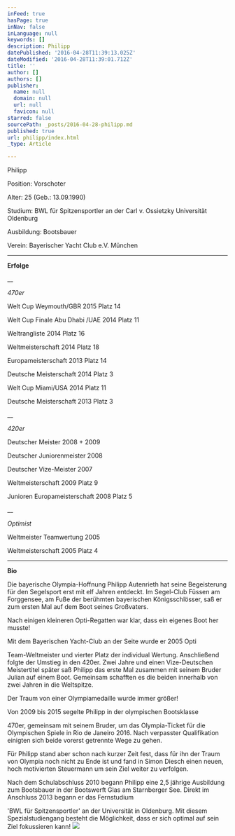 ```yaml
---
inFeed: true
hasPage: true
inNav: false
inLanguage: null
keywords: []
description: Philipp
datePublished: '2016-04-28T11:39:13.025Z'
dateModified: '2016-04-28T11:39:01.712Z'
title: ''
author: []
authors: []
publisher:
  name: null
  domain: null
  url: null
  favicon: null
starred: false
sourcePath: _posts/2016-04-28-philipp.md
published: true
url: philipp/index.html
_type: Article

---
```

Philipp

Position: Vorschoter

Alter: 25 (Geb.: 13.09.1990)

Studium: BWL für Spitzensportler an der Carl v. Ossietzky Universität Oldenburg

Ausbildung: Bootsbauer 

Verein: Bayerischer Yacht Club e.V. München

****

**Erfolge**

__

_470er_

Welt Cup Weymouth/GBR 2015 Platz 14

Welt Cup Finale Abu Dhabi /UAE 2014 Platz 11

Weltrangliste 2014 Platz 16

Weltmeisterschaft 2014 Platz 18 

Europameisterschaft 2013 Platz 14

Deutsche Meisterschaft 2014 Platz 3

Welt Cup Miami/USA 2014 Platz 11

Deutsche Meisterschaft 2013 Platz 3

__

_420er_

Deutscher Meister 2008 + 2009

Deutscher Juniorenmeister 2008

Deutscher Vize-Meister 2007

Weltmeisterschaft 2009 Platz 9

Junioren Europameisterschaft 2008 Platz 5

__

_Optimist_

Weltmeister Teamwertung 2005

Weltmeisterschaft 2005 Platz 4

****

**Bio**

Die bayerische Olympia-Hoffnung Philipp Autenrieth hat seine Begeisterung für den Segelsport erst mit elf Jahren entdeckt. Im Segel-Club Füssen am Forggensee, am Fuße der berühmten bayerischen Königsschlösser, saß er zum ersten Mal auf dem Boot seines Großvaters.

Nach einigen kleineren Opti-Regatten war klar, dass ein eigenes Boot her musste! 

Mit dem Bayerischen Yacht-Club an der Seite wurde er 2005 Opti

Team-Weltmeister und vierter Platz der individual Wertung. Anschließend folgte der Umstieg in den 420er. Zwei Jahre und einen Vize-Deutschen Meistertitel später saß Philipp das erste Mal zusammen mit seinem Bruder Julian auf einem Boot. Gemeinsam schafften es die beiden innerhalb von zwei Jahren in die Weltspitze. 

Der Traum von einer Olympiamedaille wurde immer größer! 

Von 2009 bis 2015 segelte Philipp in der olympischen Bootsklasse

470er, gemeinsam mit seinem Bruder, um das Olympia-Ticket für die Olympischen Spiele in Rio de Janeiro 2016\. Nach verpasster Qualifikation einigten sich beide vorerst getrennte Wege zu gehen. 

Für Philipp stand aber schon nach kurzer Zeit fest, dass für ihn der Traum von Olympia noch nicht zu Ende ist und fand in Simon Diesch einen neuen, hoch motivierten Steuermann um sein Ziel weiter zu verfolgen.

Nach dem Schulabschluss 2010 begann Philipp eine 2,5 jährige Ausbildung zum Bootsbauer in der Bootswerft Glas am Starnberger See. Direkt im Anschluss 2013 begann er das Fernstudium

'BWL für Spitzensportler' an der Universität in Oldenburg. Mit diesem Spezialstudiengang besteht die Möglichkeit, dass er sich optimal auf sein Ziel fokussieren kann!
![](https://the-grid-user-content.s3-us-west-2.amazonaws.com/1f3e612d-46bd-41d9-8a30-f014972d416e.jpg)